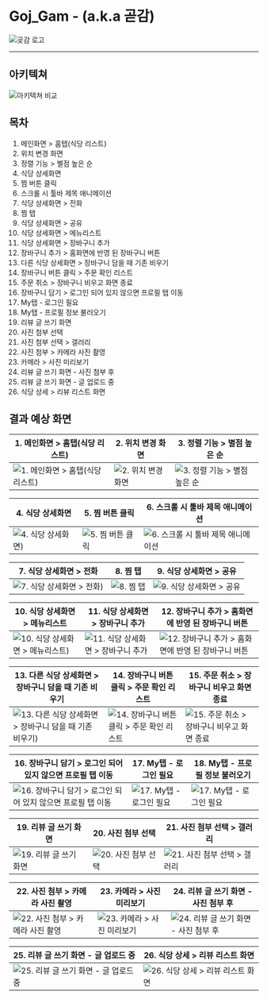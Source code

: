 # Goj_Gam - (a.k.a 곧감)

![곶감 로고](https://user-images.githubusercontent.com/85875857/186288822-7c120514-4426-42f5-8600-816e37fe075a.png)

---

## 아키텍쳐
![아키텍쳐 비교](https://imgur.com/D6hcdF5.jpg)

## 목차

1. 메인화면 > 홈탭(식당 리스트)
2. 위치 변경 화면
3. 정렬 기능 > 별점 높은 순
4. 식당 상세화면
5. 찜 버튼 클릭
6. 스크롤 시 툴바 제목 애니메이션
7. 식당 상세화면 > 전화
8. 찜 탭
9. 식당 상세화면 > 공유
10. 식당 상세화면 > 메뉴리스트
11. 식당 상세화면 > 장바구니 추가
12. 장바구니 추가 > 홈화면에 반영 된 장바구니 버튼
13. 다른 식당 상세화면 > 장바구니 담을 때 기존 비우기
14. 장바구니 버튼 클릭 > 주문 확인 리스트
15. 주문 취소 > 장바구니 비우고 화면 종료
16. 장바구니 담기 > 로그인 되어 있지 않으면 프로필 탭 이동
17. My탭 - 로그인 필요
18. My탭 - 프로필 정보 불러오기
19. 리뷰 글 쓰기 화면
20. 사진 첨부 선택
21. 사진 첨부 선택 > 갤러리
22. 사진 첨부 > 카메라 사진 촬영
23. 카메라 > 사진 미리보기
24. 리뷰 글 쓰기 화면 - 사진 첨부 후
25. 리뷰 글 쓰기 화면 - 글 업로드 중
26. 식당 상세 > 리뷰 리스트 화면

## 결과 예상 화면

| 1. 메인화면 > 홈탭(식당 리스트)                              | 2. 위치 변경 화면                                   | 3. 정렬 기능 > 별점 높은 순                                  |
| ------------------------------------------------------------ | --------------------------------------------------- | ------------------------------------------------------------ |
| ![1. 메인화면 > 홈탭(식당 리스트)](https://imgur.com/kOerohP.jpg) | ![2. 위치 변경 화면](https://imgur.com/nZL10YU.jpg) | ![3. 정렬 기능 > 별점 높은 순](https://imgur.com/CdY6GZi.jpg) |

| 4. 식당 상세화면                                    | 5. 찜 버튼 클릭                                   | 6. 스크롤 시 툴바 제목 애니메이션                            |
| --------------------------------------------------- | ------------------------------------------------- | ------------------------------------------------------------ |
| ![4. 식당 상세화면)](https://imgur.com/HHjxh6p.jpg) | ![5. 찜 버튼 클릭](https://imgur.com/iBEZZ5f.jpg) | ![6. 스크롤 시 툴바 제목 애니메이션](https://imgur.com/W2dDZKn.jpg) |

| 7. 식당 상세화면 > 전화                                    | 8. 찜 탭                                   | 9. 식당 상세화면 > 공유                                   |
| ---------------------------------------------------------- | ------------------------------------------ | --------------------------------------------------------- |
| ![7. 식당 상세화면 > 전화)](https://imgur.com/UO4ql3D.jpg) | ![8. 찜 탭](https://imgur.com/fJ80DKh.jpg) | ![9. 식당 상세화면 > 공유](https://imgur.com/YszqT0a.jpg) |

| 10. 식당 상세화면 > 메뉴리스트                               | 11. 식당 상세화면 > 장바구니 추가                            | 12. 장바구니 추가 > 홈화면에 반영 된 장바구니 버튼           |
| ------------------------------------------------------------ | ------------------------------------------------------------ | ------------------------------------------------------------ |
| ![10. 식당 상세화면 > 메뉴리스트)](https://imgur.com/CyZlTuw.jpg) | ![11. 식당 상세화면 > 장바구니 추가](https://imgur.com/liONTj8.jpg) | ![12. 장바구니 추가 > 홈화면에 반영 된 장바구니 버튼](https://imgur.com/JHBtWLg.jpg) |

| 13. 다른 식당 상세화면 > 장바구니 담을 때 기존 비우기        | 14. 장바구니 버튼 클릭 > 주문 확인 리스트                    | 15. 주문 취소 > 장바구니 비우고 화면 종료                    |
| ------------------------------------------------------------ | ------------------------------------------------------------ | ------------------------------------------------------------ |
| ![13. 다른 식당 상세화면 > 장바구니 담을 때 기존 비우기)](https://imgur.com/KDJKhwt.jpg) | ![14. 장바구니 버튼 클릭 > 주문 확인 리스트](https://imgur.com/mdffSff.jpg) | ![15. 주문 취소 > 장바구니 비우고 화면 종료](https://imgur.com/WISBtMr.jpg) |

| 16. 장바구니 담기 > 로그인 되어 있지 않으면 프로필 탭 이동   | 17. My탭 - 로그인 필요                                   | 18. My탭 - 프로필 정보 불러오기                          |
| ------------------------------------------------------------ | -------------------------------------------------------- | -------------------------------------------------------- |
| ![16. 장바구니 담기 > 로그인 되어 있지 않으면 프로필 탭 이동](https://imgur.com/4nuTEBh.jpg) | ![17. My탭 - 로그인 필요](https://imgur.com/WISBtMr.jpg) | ![17. My탭 - 로그인 필요](https://imgur.com/MtLBgnH.jpg) |

| 19. 리뷰 글 쓰기 화면                                   | 20. 사진 첨부 선택                                   | 21. 사진 첨부 선택 > 갤러리                                  |
| ------------------------------------------------------- | ---------------------------------------------------- | ------------------------------------------------------------ |
| ![19. 리뷰 글 쓰기 화면](https://imgur.com/u0W5UGm.jpg) | ![20. 사진 첨부 선택](https://imgur.com/JNJcKAA.jpg) | ![21. 사진 첨부 선택 > 갤러리](https://imgur.com/YKutPKz.jpg) |

| 22. 사진 첨부 > 카메라 사진 촬영                             | 23. 카메라 > 사진 미리보기                                   | 24. 리뷰 글 쓰기 화면 - 사진 첨부 후                         |
| ------------------------------------------------------------ | ------------------------------------------------------------ | ------------------------------------------------------------ |
| ![22. 사진 첨부 > 카메라 사진 촬영](https://imgur.com/BHfBSWv.jpg) | ![23. 카메라 > 사진 미리보기](https://imgur.com/iQtSF8Q.jpg) | ![24. 리뷰 글 쓰기 화면 - 사진 첨부 후](https://imgur.com/owoeVCC.jpg) |

| 25. 리뷰 글 쓰기 화면 - 글 업로드 중                         | 26. 식당 상세 > 리뷰 리스트 화면                             |
| ------------------------------------------------------------ | ------------------------------------------------------------ |
| ![25. 리뷰 글 쓰기 화면 - 글 업로드 중](https://imgur.com/uJghbnQ.jpg) | ![26. 식당 상세 > 리뷰 리스트 화면](https://imgur.com/DzBWttG.jpg) |
